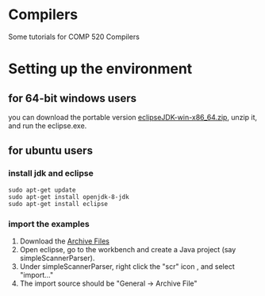 # Compilers
Some tutorials for COMP 520 Compilers

# Setting up the environment

## for 64-bit windows users
you can download the portable version [eclipseJDK-win-x86_64.zip](https://github.com/qzane/Compilers/releases/download/20190109/eclipseJDK-win-x86_64.zip), unzip it, and run the eclipse.exe.

## for ubuntu users
### install jdk and eclipse
```
sudo apt-get update
sudo apt-get install openjdk-8-jdk
sudo apt-get install eclipse
```
### import the examples
1. Download the [Archive Files](http://www.cs.unc.edu/~prins/Classes/520/)
2. Open eclipse, go to the workbench and create a Java project (say simpleScannerParser).
3. Under simpleScannerParser, right click the "scr" icon , and select "import..."
4. The import source should be "General -> Archive File"

